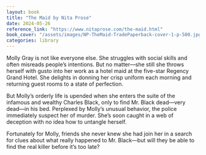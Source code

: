 ```yaml
---
layout: book
title: "The Maid by Nita Prose"
date: 2024-05-26
reference_link: "https://www.nitaprose.com/the-maid.html"
book_cover: "/assets/images/NP-TheMaid-TradePaperback-cover-1-p-500.jpg"
categories: library
---
```


Molly Gray is not like everyone else. She struggles with social skills and often misreads people’s intentions. But no matter—she still she throws herself with gusto into her work as a hotel maid at the five-star Regency Grand Hotel. She delights in donning her crisp uniform each morning and returning guest rooms to a state of perfection.

But Molly’s orderly life is upended when she enters the suite of the infamous and wealthy Charles Black, only to find Mr. Black dead—very dead—in his bed. Perplexed by Molly’s unusual behavior, the police immediately suspect her of murder. She’s soon caught in a web of deception with no idea how to untangle herself.

Fortunately for Molly, friends she never knew she had join her in a search for clues about what really happened to Mr. Black—but will they be able to find the real killer before it’s too late?
